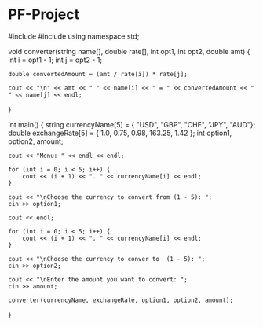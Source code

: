 # PF-Project
#include<iostream>
#include<string>
using namespace std;

void converter(string name[], double rate[], int opt1, int opt2, double amt) {
	int i = opt1 - 1;
	int j = opt2 - 1;

	double convertedAmount = (amt / rate[i]) * rate[j];

	cout << "\n" << amt << " " << name[i] << " = " << convertedAmount << " " << name[j] << endl;
}



int main() {
	string currencyName[5] = { "USD", "GBP", "CHF", "JPY", "AUD"};
	double exchangeRate[5] = { 1.0, 0.75, 0.98, 163.25, 1.42 };
	int option1, option2, amount;

	cout << "Menu: " << endl << endl;

	for (int i = 0; i < 5; i++) {
		cout << (i + 1) << ". " << currencyName[i] << endl;
	}

	cout << "\nChoose the currency to convert from (1 - 5): ";
	cin >> option1;

	cout << endl;

	for (int i = 0; i < 5; i++) {
		cout << (i + 1) << ". " << currencyName[i] << endl;
	}

	cout << "\nChoose the currency to conver to  (1 - 5): ";
	cin >> option2;

	cout << "\nEnter the amount you want to convert: ";
	cin >> amount;

	converter(currencyName, exchangeRate, option1, option2, amount);



}
